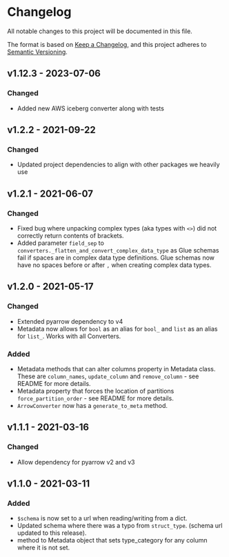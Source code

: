 # Changelog

All notable changes to this project will be documented in this file.

The format is based on [Keep a Changelog](https://keepachangelog.com/en/1.0.0/),
and this project adheres to [Semantic Versioning](https://semver.org/spec/v2.0.0.html).

## v1.12.3 - 2023-07-06

### Changed

- Added new AWS iceberg converter along with tests

## v1.2.2 - 2021-09-22

### Changed

- Updated project dependencies to align with other packages we heavily use

## v1.2.1 - 2021-06-07

### Changed

- Fixed bug where unpacking complex types (aka types with `<>`) did not correctly return contents of brackets.
- Added parameter `field_sep` to `converters._flatten_and_convert_complex_data_type` as Glue schemas fail if spaces are in complex data type definitions. Glue schemas now have no spaces before or after `,` when creating complex data types.

## v1.2.0 - 2021-05-17

### Changed

- Extended pyarrow dependency to v4
- Metadata now allows for `bool` as an alias for `bool_` and `list` as an alias for `list_`. Works with all Converters.

### Added

- Metadata methods that can alter columns property in Metadata class. These are `column_names`, `update_column` and `remove_column` - see README for more details.
- Metadata property that forces the location of partitions `force_partition_order` - see README for more details.
- `ArrowConverter` now has a `generate_to_meta` method.

## v1.1.1 - 2021-03-16

### Changed
- Allow dependency for pyarrow v2 and v3

## v1.1.0 - 2021-03-11

### Added
- `$schema` is now set to a url when reading/writing from a dict.
- Updated schema where there was a typo from `struct_type`. (schema url updated to this release).
- method to Metadata object that sets type_category for any column where it is not set.

